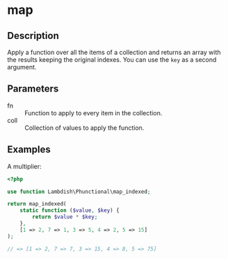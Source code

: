 # map

## Description
Apply a function over all the items of a collection and returns an array with the results keeping the original indexes.
You can use the `key` as a second argument.

## Parameters

<dl>
  <dt>fn</dt>
  <dd>Function to apply to every item in the collection.</dd>

  <dt>coll</dt>
  <dd>Collection of values to apply the function.</dd>
</dl>

## Examples

A multiplier:
```php
<?php

use function Lambdish\Phunctional\map_indexed;

return map_indexed(
    static function ($value, $key) {
        return $value * $key;
    }, 
    [1 => 2, 7 => 1, 3 => 5, 4 => 2, 5 => 15]
);

// => [1 => 2, 7 => 7, 3 => 15, 4 => 8, 5 => 75]
```
